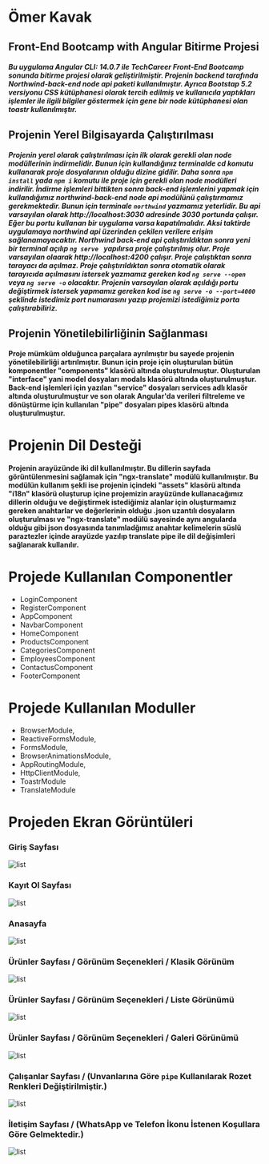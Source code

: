 # Ömer Kavak

## Front-End Bootcamp with Angular Bitirme Projesi

##### Bu uygulama Angular CLI: 14.0.7 ile TechCareer Front-End Bootcamp sonunda bitirme projesi olarak geliştirilmiştir. Projenin backend tarafında Northwind-back-end node api paketi kullanılmıştır. Ayrıca Bootstap 5.2 versiyonu CSS kütüphanesi olarak tercih edilmiş ve kullanıcıla yaptıkları işlemler ile ilgili bilgiler göstermek için gene bir node kütüphanesi olan toastr kullanılmıştır.


## Projenin Yerel Bilgisayarda Çalıştırılması 

##### Projenin yerel olarak çalıştırılması için ilk olarak gerekli olan node modüllerinin indirmelidir. Bunun için kullandığınız terminalde cd komutu kullanarak proje dosyalarının olduğu dizine gidilir. Daha sonra ``` npm install ``` yada ``` npm i ``` komutu ile proje için gerekli olan node modülleri indirilir. İndirme işlemleri bittikten sonra back-end işlemlerini yapmak için kullandığımız northwind-back-end node api modülünü çalıştırmamız gerekmektedir. Bunun için terminale ```northwind``` yazmamız yeterlidir. Bu api varsayılan olarak http://localhost:3030 adresinde 3030 portunda çalışır. Eğer bu portu kullanan bir uygulama varsa kapatılmalıdır. Aksi taktirde uygulamaya northwind api üzerinden çekilen verilere erişim sağlanamayacaktır. Northwind back-end api çalıştırıldıktan sonra yeni bir terminal açılıp ```ng serve ``` yapılırsa proje çalıştırılmış olur. Proje varsayılan olaarak http://localhost:4200 çalışır. Proje çalıştıktan sonra tarayacı da açılmaz. Proje çalıştırıldıktan sonra otomatik olarak tarayıcıda açılmasını istersek yazmamız gereken kod ```ng serve --open ``` veya ```ng serve -o``` olacaktır. Projenin varsayılan olarak açıldığı portu değiştirmek istersek yapmamız gereken kod ise ```ng serve -o --port=4000``` şeklinde istedimiz port numarasını yazıp projemizi istediğimiz porta çalıştırabiliriz.

## Projenin Yönetilebilirliğinin Sağlanması 

#### Proje mümküm olduğunca parçalara ayrılmıştır bu sayede projenin yönetilebilirliği artırılmıştır. Bunun için proje için oluşturulan bütün komponentler "components" klasörü altında oluşturulmuştur. Oluşturulan "interface" yani model dosyaları modals klasörü altında oluşturulmuştur. Back-end işlemleri için yazılan "service" dosyaları services adlı klasör altında oluşturulmuştur ve son olarak Angular'da verileri filtreleme ve dönüştürme için kullanılan "pipe" dosyaları pipes klasörü altında oluşturulmuştur.

# Projenin Dil Desteği 

#### Projenin arayüzünde iki dil kullanılmıştır. Bu dillerin sayfada görüntülenmesini sağlamak için "ngx-translate" modülü kullanılmıştır. Bu modülün kullanım şekli ise projenin içindeki "assets" klasörü altında "i18n" klasörü oluşturup içine  projemizin arayüzünde kullanacağımız dillerin olduğu ve değiştirmek istediğimiz alanlar için oluşturmamız gereken anahtarlar ve değerlerinin olduğu .json uzantılı dosyaların oluşturulması ve "ngx-translate" modülü sayesinde aynı angularda olduğu gibi json dosyasında tanımladğımız anahtar kelimelerin süslü paraztezler içinde arayüzde yazılıp translate pipe ile dil değişimleri sağlanarak kullanılır.

# Projede Kullanılan Componentler

- LoginComponent
- RegisterComponent
- AppComponent
- NavbarComponent
- HomeComponent
- ProductsComponent
- CategoriesComponent
- EmployeesComponent
- ContactusComponent
- FooterComponent



# Projede Kullanılan Moduller

- BrowserModule,
- ReactiveFormsModule,
- FormsModule,
- BrowserAnimationsModule,
- AppRoutingModule,
- HttpClientModule,
- ToastrModule
- TranslateModule 

# Projeden Ekran Görüntüleri

### Giriş Sayfası
![list](screenshoots/login.png)

### Kayıt Ol Sayfası
![list](screenshoots/register.png)

### Anasayfa 
![list](screenshoots/home.png)

### Ürünler Sayfası / Görünüm Seçenekleri / Klasik Görünüm
![list](screenshoots/viewClassic.png)

### Ürünler Sayfası / Görünüm Seçenekleri / Liste Görünümü
![list](screenshoots/viewList.png)

### Ürünler Sayfası / Görünüm Seçenekleri / Galeri Görünümü
![list](screenshoots/viewGallery.png)

### Çalışanlar Sayfası / (Unvanlarına Göre ``` pipe ``` Kullanılarak Rozet Renkleri Değiştirilmiştir.)
![list](screenshoots/employeeswithtitlepipe.png)

### İletişim Sayfası / (WhatsApp ve Telefon İkonu İstenen Koşullara Göre Gelmektedir.)
![list](screenshoots/contactuswithpipe.png)
